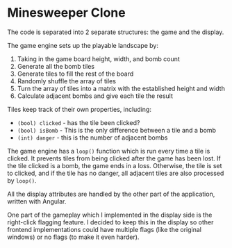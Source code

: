 # Minesweeper Clone

The code is separated into 2 separate structures: the game and the display.

The game engine sets up the playable landscape by:

1. Taking in the game board height, width, and bomb count
2. Generate all the bomb tiles
3. Generate tiles to fill the rest of the board
4. Randomly shuffle the array of tiles
5. Turn the array of tiles into a matrix with the established height and width
6. Calculate adjacent bombs and give each tile the result

Tiles keep track of their own properties, including:
- `(bool) clicked` - has the tile been clicked?
- `(bool) isBomb` - This is the only difference between a tile and a bomb
- `(int) danger` - this is the number of adjacent bombs

The game engine has a `loop()` function which is run every time a tile is clicked.
It prevents tiles from being clicked after the game has been lost.
If the tile clicked is a bomb, the game ends in a loss. Otherwise, the tile is set to clicked, and if the tile has no danger, all adjacent tiles are also processed by `loop()`.

All the display attributes are handled by the other part of the application, written with Angular.

One part of the gameplay which I implemented in the display side is the right-click flagging feature. I decided to keep this in the display so other frontend implementations could have multiple flags (like the original windows) or no flags (to make it even harder).



